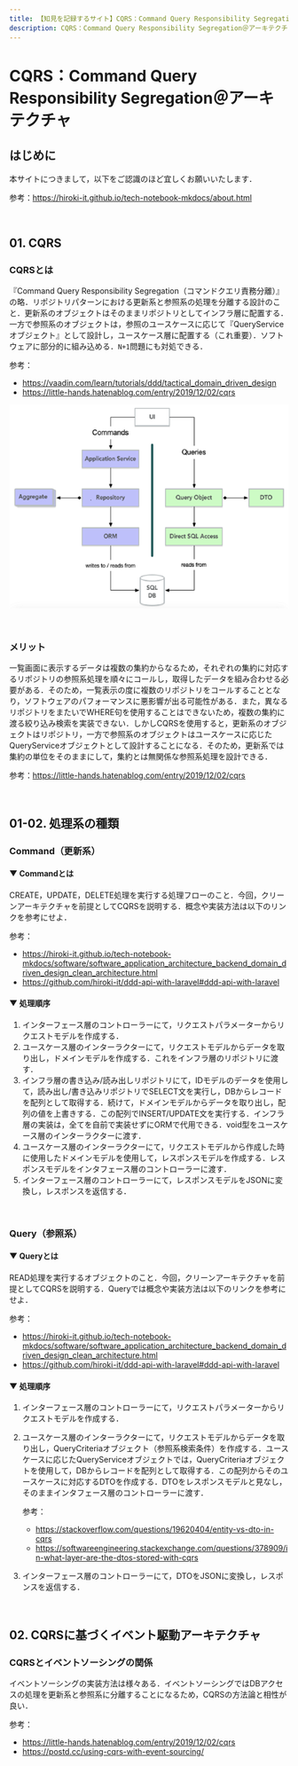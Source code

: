 ```yaml
---
title: 【知見を記録するサイト】CQRS：Command Query Responsibility Segregation＠アーキテクチャ
description: CQRS：Command Query Responsibility Segregation＠アーキテクチャの知見をまとめました．
---
```


# CQRS：Command Query Responsibility Segregation＠アーキテクチャ

## はじめに

本サイトにつきまして，以下をご認識のほど宜しくお願いいたします．

参考：https://hiroki-it.github.io/tech-notebook-mkdocs/about.html

<br>

## 01. CQRS

### CQRSとは

『Command Query Responsibility Segregation（コマンドクエリ責務分離）』の略．リポジトリパターンにおける更新系と参照系の処理を分離する設計のこと．更新系のオブジェクトはそのままリポジトリとしてインフラ層に配置する．一方で参照系のオブジェクトは，参照のユースケースに応じて『QueryServiceオブジェクト』として設計し，ユースケース層に配置する（これ重要）．ソフトウェアに部分的に組み込める．```N+1```問題にも対処できる．

参考：

- https://vaadin.com/learn/tutorials/ddd/tactical_domain_driven_design
- https://little-hands.hatenablog.com/entry/2019/12/02/cqrs

![cqrs](https://raw.githubusercontent.com/hiroki-it/tech-notebook/master/images/cqrs.png)

<br>

### メリット

一覧画面に表示するデータは複数の集約からなるため，それぞれの集約に対応するリポジトリの参照系処理を順々にコールし，取得したデータを組み合わせる必要がある．そのため，一覧表示の度に複数のリポジトリをコールすることとなり，ソフトウェアのパフォーマンスに悪影響が出る可能性がある．また，異なるリポジトリをまたいでWHERE句を使用することはできないため，複数の集約に渡る絞り込み検索を実装できない．しかしCQRSを使用すると，更新系のオブジェクトはリポジトリ，一方で参照系のオブジェクトはユースケースに応じたQueryServiceオブジェクトとして設計することになる．そのため，更新系では集約の単位をそのままにして，集約とは無関係な参照系処理を設計できる．

参考：https://little-hands.hatenablog.com/entry/2019/12/02/cqrs

<br>

## 01-02. 処理系の種類

### Command（更新系）

#### ▼ Commandとは

CREATE，UPDATE，DELETE処理を実行する処理フローのこと．今回，クリーンアーキテクチャを前提としてCQRSを説明する．概念や実装方法は以下のリンクを参考にせよ．

参考：

- https://hiroki-it.github.io/tech-notebook-mkdocs/software/software_application_architecture_backend_domain_driven_design_clean_architecture.html
- https://github.com/hiroki-it/ddd-api-with-laravel#ddd-api-with-laravel

#### ▼ 処理順序

1. インターフェース層のコントローラーにて，リクエストパラメーターからリクエストモデルを作成する．
2. ユースケース層のインターラクターにて，リクエストモデルからデータを取り出し，ドメインモデルを作成する．これをインフラ層のリポジトリに渡す．
3. インフラ層の書き込み/読み出しリポジトリにて，IDモデルのデータを使用して，読み出し/書き込みリポジトリでSELECT文を実行し，DBからレコードを配列として取得する．続けて，ドメインモデルからデータを取り出し，配列の値を上書きする．この配列でINSERT/UPDATE文を実行する．インフラ層の実装は，全てを自前で実装せずにORMで代用できる．void型をユースケース層のインターラクターに渡す．
4. ユースケース層のインターラクターにて，リクエストモデルから作成した時に使用したドメインモデルを使用して，レスポンスモデルを作成する．レスポンスモデルをインタフェース層のコントローラーに渡す．
5. インターフェース層のコントローラーにて，レスポンスモデルをJSONに変換し，レスポンスを返信する．

<br>

### Query（参照系）

#### ▼ Queryとは

READ処理を実行するオブジェクトのこと．今回，クリーンアーキテクチャを前提としてCQRSを説明する．Queryでは概念や実装方法は以下のリンクを参考にせよ．

参考：

- https://hiroki-it.github.io/tech-notebook-mkdocs/software/software_application_architecture_backend_domain_driven_design_clean_architecture.html
- https://github.com/hiroki-it/ddd-api-with-laravel#ddd-api-with-laravel

#### ▼ 処理順序

1. インターフェース層のコントローラーにて，リクエストパラメーターからリクエストモデルを作成する．

2. ユースケース層のインターラクターにて，リクエストモデルからデータを取り出し，QueryCriteriaオブジェクト（参照系検索条件）を作成する．ユースケースに応じたQueryServiceオブジェクトでは，QueryCriteriaオブジェクトを使用して，DBからレコードを配列として取得する．この配列からそのユースケースに対応するDTOを作成する．DTOをレスポンスモデルと見なし，そのままインタフェース層のコントローラーに渡す．

   参考：

   - https://stackoverflow.com/questions/19620404/entity-vs-dto-in-cqrs
   - https://softwareengineering.stackexchange.com/questions/378909/in-what-layer-are-the-dtos-stored-with-cqrs

3. インターフェース層のコントローラーにて，DTOをJSONに変換し，レスポンスを返信する．

<br>

## 02. CQRSに基づくイベント駆動アーキテクチャ

### CQRSとイベントソーシングの関係

イベントソーシングの実装方法は様々ある．イベントソーシングではDBアクセスの処理を更新系と参照系に分離することになるため，CQRSの方法論と相性が良い．

参考：

- https://little-hands.hatenablog.com/entry/2019/12/02/cqrs
- https://postd.cc/using-cqrs-with-event-sourcing/
